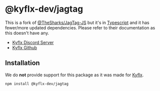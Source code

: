 # @kyflx-dev/jagtag

This is a fork of [@TheSharks/JagTag-JS](https://github.com/TheSharks/JagTag-JS) but it's in [Typescript](https://www.typescriptlang.org/) and it has fewer/more updated dependencies. Please refer to their documentation as this doesn't have any.

- [Kyflx Discord Server](https://discord.gg/BnQECNd)
- [Kyflx Github](https://github.com/kyflx)

## Installation

We do **not** provide support for this package as it was made for [Kyflx](https://top.gg/bot/634766962378932224).

```bash
npm install @kyflx-dev/jagtag
```
